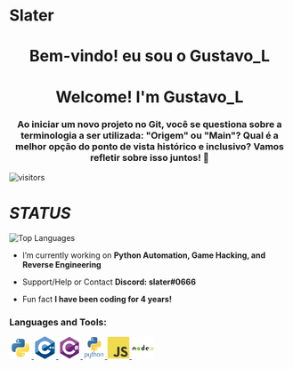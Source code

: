 # Slater
<h1 align="center">Bem-vindo! eu sou o Gustavo_L</h1>
<h1 align="center">Welcome! I'm Gustavo_L</h1>

<h3 align="center">Ao iniciar um novo projeto no Git, você se questiona sobre a terminologia a ser utilizada: "Origem" ou "Main"? Qual é a melhor opção do ponto de vista histórico e inclusivo? Vamos refletir sobre isso juntos! 🤔</h3>

![visitors](https://visitor-badge.laobi.icu/badge?page_id=NotSlater)

# _STATUS_

![Top Languages](https://github-readme-stats.vercel.app/api/top-langs/?username=NotSlater&theme=tokyonight)



- I’m currently working on **Python Automation, Game Hacking, and Reverse Engineering**

- Support/Help or Contact **Discord: slater#0666**

- Fun fact **I have been coding for 4 years!**

<h3 align="left">Languages and Tools:</h3>
<p align="left"> <a href="[https://en.wikipedia.org/wiki/Python](https://en.wikipedia.org/wiki/Python_(programming_language))" target="_blank"> 
<img src="https://raw.githubusercontent.com/devicons/devicon/master/icons/python/python-original.svg" alt="cplusplus" width="40" height="40"/> </a> <a href="[https://en.wikipedia.org/wiki/python](https://en.wikipedia.org/wiki/C%2B%2B)" target="_blank"> 
<img src="https://raw.githubusercontent.com/devicons/devicon/master/icons/cplusplus/cplusplus-original.svg" alt="cplusplus" width="40" height="40"/> </a> <a href="https://en.wikipedia.org/wiki/C_Sharp_(programming_language)" target="_blank"> 
<img src="https://raw.githubusercontent.com/devicons/devicon/master/icons/csharp/csharp-original.svg" alt="csharp" width="40" height="40"/><a href="https://en.wikipedia.org/wiki/Python_(programming_language)" target="_blank"> 
<img src="https://raw.githubusercontent.com/devicons/devicon/master/icons/python/python-original-wordmark.svg" alt="html5" width="40" height="40"/> </a> <a href="https://en.wikipedia.org/wiki/JavaScript" target="_blank"> 
<img src="https://raw.githubusercontent.com/devicons/devicon/master/icons/javascript/javascript-original.svg" alt="javascript" width="40" height="40"/> </a><a href="https://en.wikipedia.org/wiki/Node.js" target="_blank"> 
<img src="https://raw.githubusercontent.com/devicons/devicon/master/icons/nodejs/nodejs-original-wordmark.svg" alt="nodejs" width="40" height="40"/>
